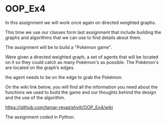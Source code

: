 # OOP_Ex4

In this assignment we will work once again on directed weighted graphs.

This time we use our classes form last assignment that include building the graphs and algorithms that we can use to find details about them.

The assignment will be to build a "Pokémon game". 

Were given a directed weighted graph,  a set of agents that will be located on it so they could catch as many Pokémon's as possible. The Pokémon's are located on the graph’s edges.

the agent needs to be on the edge to grab the Pokémon.

On the wiki link below, you will find all the information you need about the functions we used to build the game and our thoughts behind the design and the use of the algorithm.

https://github.com/tamar-revazishvili/OOP_Ex4/wiki

The assignment coded in Python.
